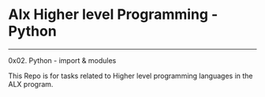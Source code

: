 # Alx Higher level Programming - Python
****

0x02. Python - import & modules

This Repo is for tasks related to Higher level programming languages in the ALX program.
